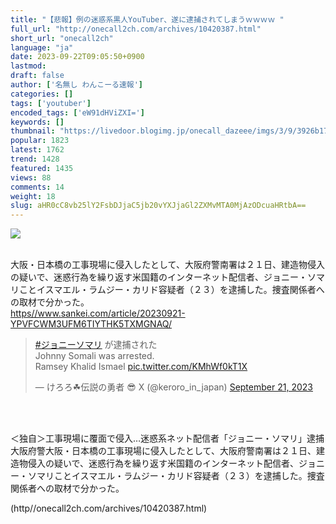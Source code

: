```yaml
---
title: "【悲報】例の迷惑系黒人YouTuber、遂に逮捕されてしまうｗｗｗｗ "
full_url: "http://onecall2ch.com/archives/10420387.html"
short_url: "onecall2ch"
language: "ja"
date: 2023-09-22T09:05:50+0900
lastmod: 
draft: false
author: ['名無し わんこーる速報']
categories: []
tags: ['youtuber']
encoded_tags: ['eW91dHViZXI=']
keywords: []
thumbnail: "https://livedoor.blogimg.jp/onecall_dazeee/imgs/3/9/3926b17f-s.jpg"
popular: 1823
latest: 1762
trend: 1428
featured: 1435
views: 88
comments: 14
weight: 18
slug: aHR0cC8vb25lY2FsbDJjaC5jb20vYXJjaGl2ZXMvMTA0MjAzODcuaHRtbA==
---
```


![](https://livedoor.blogimg.jp/onecall_dazeee/imgs/3/9/3926b17f-s.jpg)

<div><br> 大阪・日本橋の工事現場に侵入したとして、大阪府警南署は２１日、建造物侵入の疑いで、迷惑行為を繰り返す米国籍のインターネット配信者、ジョニー・ソマリことイスマエル・ラムジー・カリド容疑者（２３）を逮捕した。捜査関係者への取材で分かった。<br> <a target='_blank' href='https//www.sankei.com/article/20230921-YPVFCWM3UFM6TIYTHK5TXMGNAQ/'>https//www.sankei.com/article/20230921-YPVFCWM3UFM6TIYTHK5TXMGNAQ/</a> <br> <blockquote class='twitter-tweet'><p lang='ja' dir='ltr'><a href='https//twitter.com/hashtag/%E3%82%B8%E3%83%A7%E3%83%8B%E3%83%BC%E3%82%BD%E3%83%9E%E3%83%AA?src=hash&ref_src=twsrc%5Etfw'>#ジョニーソマリ</a> が逮捕された<br>Johnny Somali was arrested.<br>Ramsey Khalid Ismael <a href='https//t.co/KMhWf0kT1X'>pic.twitter.com/KMhWf0kT1X</a></p>— けろろ☘伝説の勇者 😎 X (@keroro_in_japan) <a href='https//twitter.com/keroro_in_japan/status/1704857513513083192?ref_src=twsrc%5Etfw'>September 21, 2023</a></blockquote> <br> <br><p>＜独自＞工事現場に覆面で侵入…迷惑系ネット配信者「ジョニー・ソマリ」逮捕 大阪府警大阪・日本橋の工事現場に侵入したとして、大阪府警南署は２１日、建造物侵入の疑いで、迷惑行為を繰り返す米国籍のインターネット配信者、ジョニー・ソマリことイスマエル・ラムジー・カリド容疑者（２３）を逮捕した。捜査関係者への取材で分かった。</p></div>

(http//onecall2ch.com/archives/10420387.html)
